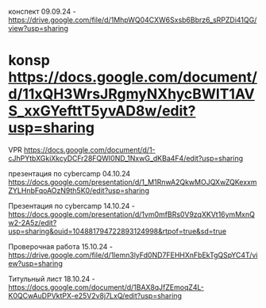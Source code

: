 конспект 09.09.24 - https://drive.google.com/file/d/1MhpWQ04CXW6Sxsb6Bbrz6_sRPZDi41QG/view?usp=sharing

# konsp https://docs.google.com/document/d/11xQH3WrsJRgmyNXhycBWlT1AVS_xxGYefttT5yvAD8w/edit?usp=sharing
VPR https://docs.google.com/document/d/1-cJhPYtbXGkiXkcyDCFr28FQWI0ND_1NxwG_dKBa4F4/edit?usp=sharing

презентация по cybercamp 04.10.24 https://docs.google.com/presentation/d/1_M1RnwA2QkwMOJQXwZQKexxmZYLHnbFqoAOzN9th5K0/edit?usp=sharing

Презентация по cybercamp 14.10.24 - https://docs.google.com/presentation/d/1vm0mfBRs0V9zqXKVt16ymMxnQw2-2A5z/edit?usp=sharing&ouid=104881794722893124998&rtpof=true&sd=true

Проверочная работа 15.10.24 - https://drive.google.com/file/d/1lemn3lyFd0ND7FEHHXnFbEkTgQSpYC4T/view?usp=sharing

Титульный лист 18.10.24 - https://docs.google.com/document/d/1BAX8qJfZEmoqZ4L-K0QCwAuDPVktPX-e25V2v8j7LxQ/edit?usp=sharing

